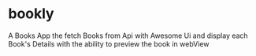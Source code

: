 # bookly

A Books App the fetch Books from Api with Awesome Ui and display each Book's Details with the ability to preview the book in webView 
